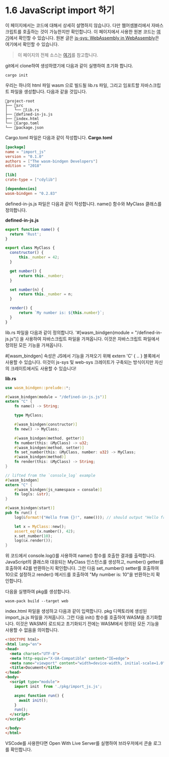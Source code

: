 # 1.6 JavaScript import 하기

이 페이지에서는 코드에 대해서 상세히 설명하지 않습니다. 다만 웹어셈블리에서 자바스크립트를 호출하는 것이 가능한지만 확인합니다.  이 페이지에서 사용한 원본 코드는 [여기](https://github.com/rustwasm/wasm-bindgen/tree/main/examples/import_js)에서 확인할 수 있습니다. 원본 글은 [js-sys: WebAssembly in WebAssembly](https://rustwasm.github.io/docs/wasm-bindgen/examples/wasm-in-wasm.html)은 여기에서 확인할 수 있습니다.


> 이 페이지의 전체 소스는 [여기](https://github.com/latteonterrace/rust-wasm-importjs.git)를 참고합니다. 



git에서 clone하여 생성하였기에 다음과 같이 실행하여 초기화 합니다. 
```shell
cargo init
```

우리는 하나의 html 파일 wasm 으로 빌드될 lib.rs 파일, 그리고 임포트할 자바스크립트 파일을 생성합니다. 다음과 같을 것입니다. 


```shell
📂project-root
├── 📂src
│   └── 📄lib.rs
├── 📄defined-in-js.js
├── 📄index.html
└── 📄Cargo.toml
└── 📄package.json
```

Cargo.toml 파일은 다음과 같이 작성합니다.
**Cargo.toml**
```toml
[package]
name = "import_js"
version = "0.1.0"
authors = ["The wasm-bindgen Developers"]
edition = "2018"

[lib]
crate-type = ["cdylib"]

[dependencies]
wasm-bindgen = "0.2.83"
```

defined-in-js.js 파일은 다음과 같이 작성합니다. name() 함수와 MyClass 클래스를 정의합니다. 

**defined-in-js.js**

```javascript 
export function name() {
  return 'Rust';
}

export class MyClass {
  constructor() {
      this._number = 42;
  }

  get number() {
      return this._number;
  }

  set number(n) {
      return this._number = n;
  }

  render() {
      return `My number is: ${this.number}`;
  }
}
```

lib.rs 파일을 다음과 같이 정의합니다. '#[wasm_bindgen(module = "/defined-in-js.js")] 을 사용하여 자바스크립트 파일을 가져옵니다. 이것은 자바스크립트 파일에서 정의된 모든 기능을 가져옵니다.

\#[wasm_bindgen] 속성은 JS에서 기능을 가져오기 위해 extern 'C' { .. } 블록에서 사용할 수 있습니다. 이것이 js-sys 및 web-sys 크레이트가 구축되는 방식이지만 자신의 크레이트에서도 사용할 수 있습니다!

**lib.rs**
```rust
use wasm_bindgen::prelude::*;

#[wasm_bindgen(module = "/defined-in-js.js")]
extern "C" {
    fn name() -> String;

    type MyClass;

    #[wasm_bindgen(constructor)]
    fn new() -> MyClass;

    #[wasm_bindgen(method, getter)]
    fn number(this: &MyClass) -> u32;
    #[wasm_bindgen(method, setter)]
    fn set_number(this: &MyClass, number: u32) -> MyClass;
    #[wasm_bindgen(method)]
    fn render(this: &MyClass) -> String;
}

// lifted from the `console_log` example
#[wasm_bindgen]
extern "C" {
    #[wasm_bindgen(js_namespace = console)]
    fn log(s: &str);
}

#[wasm_bindgen(start)]
pub fn run() {
    log(&format!("Hello from {}!", name())); // should output "Hello from Rust!"

    let x = MyClass::new();
    assert_eq!(x.number(), 42);
    x.set_number(10);
    log(&x.render());
}
```


위 코드에서 console.log()를 사용하여 name() 함수를 호출한 결과를 출력합니다.  JavaScript의 클래스와 대응되는 MyClass 인스턴스를 생성하고, number() getter를 호출하여 42를 반환하는지 확인합니다. 그런 다음 set_number() setter를 호출하여 10으로 설정하고 render() 메서드를 호출하여 "My number is: 10"을 반환하는지 확인합니다.

다음을 실행하여 pkg를 생성합니다. 
```shell
wasm-pack build --target web
```

index.html 파일을 생성하고 다음과 같이 입력합니다.   pkg 디렉토리에 생성된 import_js.js 파일을 가져옵니다. 그런 다음 init() 함수를 호출하여 WASM을 초기화합니다. 이것은 WASM이 로드되고 초기화되기 전에는 WASM에서 정의된 모든 기능을 사용할 수 없음을 의미합니다.

```html
<!DOCTYPE html>
<html lang="en">
<head>
  <meta charset="UTF-8">
  <meta http-equiv="X-UA-Compatible" content="IE=edge">
  <meta name="viewport" content="width=device-width, initial-scale=1.0">
  <title>Document</title>
</head>
<body>
  <script type="module">
    import init  from './pkg/import_js.js';

    async function run() {
      await init();
    }
    run();
  </script>
</script>  

</body>
</html>
```

VSCode를 사용한다면 Open With Live Server를 실행하여 브라우저에서 콘솔 로그를 확인합니다. 
